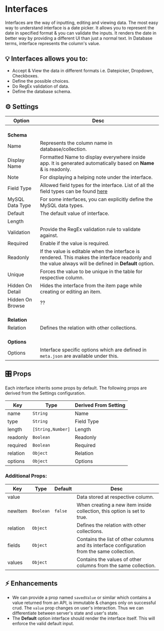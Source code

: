 # Interfaces

Interfaces are the way of inputting, editing and viewing data. The most easy way to understand interface is a date picker. It allows you to represent the date in specified format & you can validate the inputs. It renders the date in better way by providing a different UI than just a normal text.
In Database terms, interface represents the column's value.

## 💡 Interfaces allows you to:

- Accept & View the data in different formats i.e. Datepicker, Dropdown, Checkboxes.
- Define the possible choices.
- Do RegEx validation of data.
- Define the database schema.

## ⚙ Settings

| Option           | Desc                                                                                                                                                  |
| ---------------- | ----------------------------------------------------------------------------------------------------------------------------------------------------- |
| <br>**Schema**   |                                                                                                                                                       |
| Name             | Represents the column name in database/collection.                                                                                                    |
| Display Name     | Formatted Name to display everywhere inside app. It is generated automatically based on **Name** & is readonly.                                       |
| Note             | For displaying a helping note under the interface.                                                                                                    |
| Field Type       | Allowed field types for the interface. List of all the field types can be found [here](https://docs.directus.io/guides/field-types.html)              |
| MySQL Data Type  | For some interfaces, you can explicitly define the MySQL data types.                                                                                  |
| Default          | The default value of interface.                                                                                                                       |
| Length           |                                                                                                                                                       |
| Validation       | Provide the RegEx validation rule to validate against.                                                                                                |
| Required         | Enable if the value is required.                                                                                                                      |
| Readonly         | If the value is editable when the interface is rendered. This makes the interface readonly and the value always will be defined in **Default** option.|
| Unique           | Forces the value to be unique in the table for respective column.                                                                                     |
| Hidden On Detail | Hides the interface from the item page while creating or editing an item.                                                                             |
| Hidden On Browse | ??                                                                                                                                                    |
| <br>**Relation** |                                                                                                                                                       |
| Relation         | Defines the relation with other collections.                                                                                                          |
| <br>**Options**  |                                                                                                                                                       |
| Options          | Interface specific options which are defined in `meta.json` are available under this.                                                                 |

## 🎛️ Props

Each interface inherits some props by default.
The following props are derived from the Settings configuration.

| Key      | Type              | Derived From Setting |
| -------- | ----------------- | -------------------- |
| name     | `String`          | Name                 |
| type     | `String`          | Field Type           |
| length   | `[String,Number]` | Length               |
| readonly | `Boolean`         | Readonly             |
| required | `Boolean`         | Required             |
| relation | `Object`          | Relation             |
| options  | `Object`          | Options              |

### Additional Props:

| Key      | Type      | Default | Desc                                                                                         |
| -------- | --------- | ------- | -------------------------------------------------------------------------------------------- |
| value    |           |         | Data stored at respective column.                                                            |
| newItem  | `Boolean` | `false` | When creating a new item inside collection, this option is set to true.                      |
| relation | `Object`  |         | Defines the relation with other collections.                                                 |
| fields   | `Object`  |         | Contains the list of other columns and its interface configuration from the same collection. |
| values   | `Object`  |         | Contains the values of other columns from the same collection.                               |

<!-- ## 🚧 Known Issues -->

## ⚡ Enhancements

- We can provide a prop named `savedValue` or similar which contains a value returned from an API, is immutable & changes only on successful crud. The `value` prop changes on user's interaction. Thus we can differentiate between server's state and user's state.
- The **Default** option interface should render the interface itself. This will enforce the valid default input.

